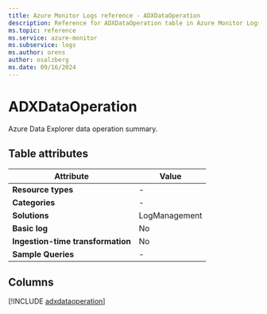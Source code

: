 ```yaml
---
title: Azure Monitor Logs reference - ADXDataOperation
description: Reference for ADXDataOperation table in Azure Monitor Logs.
ms.topic: reference
ms.service: azure-monitor
ms.subservice: logs
ms.author: orens
author: osalzberg
ms.date: 09/16/2024
---
```


# ADXDataOperation

Azure Data Explorer data operation summary.


## Table attributes

|Attribute|Value|
|---|---|
|**Resource types**|-|
|**Categories**|-|
|**Solutions**| LogManagement|
|**Basic log**|No|
|**Ingestion-time transformation**|No|
|**Sample Queries**|-|



## Columns
  
[!INCLUDE [adxdataoperation](~/reusable-content/ce-skilling/azure/includes/azure-monitor/reference/tables/adxdataoperation-include.md)]
